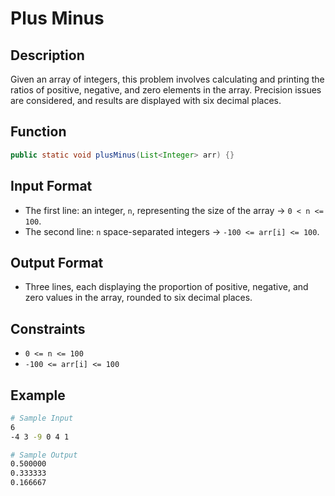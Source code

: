 # Plus Minus

## Description

Given an array of integers, this problem involves calculating and printing the ratios of positive, negative, and zero elements in the array. Precision issues are considered, and results are displayed with six decimal places.

## Function

```java
public static void plusMinus(List<Integer> arr) {}
```

## Input Format

- The first line: an integer, `n`, representing the size of the array &rarr; `0 < n <= 100`.
- The second line: `n` space-separated integers &rarr; `-100 <= arr[i] <= 100`.

## Output Format

- Three lines, each displaying the proportion of positive, negative, and zero values in the array, rounded to six decimal places.

## Constraints

- `0 <= n <= 100`
- `-100 <= arr[i] <= 100`

## Example

```bash
# Sample Input
6
-4 3 -9 0 4 1

# Sample Output
0.500000
0.333333
0.166667
```
